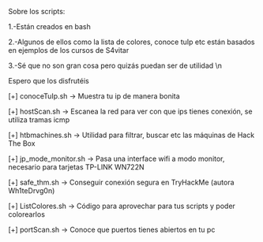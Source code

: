 Sobre los scripts:

1.-Están creados en bash

2.-Algunos de ellos como la lista de colores, conoce tuIp etc están basados en ejemplos de los cursos de S4vitar

3.-Sé que no son gran cosa pero quizás puedan ser de utilidad
\n

Espero que los disfrutéis

[+] conoceTuIp.sh         -> Muestra tu ip de manera bonita

[+] hostScan.sh           -> Escanea la red para ver con que ips tienes conexión, se utiliza tramas icmp

[+] htbmachines.sh        -> Utilidad para filtrar, buscar etc las máquinas de Hack The Box

[+] jp_mode_monitor.sh    -> Pasa una interface wifi a modo monitor, necesario para tarjetas TP-LINK WN722N

[+] safe_thm.sh           -> Conseguir conexión segura en TryHackMe (autora Wh1teDrvg0n)

[+] ListColores.sh        -> Código para aprovechar para tus scripts y poder colorearlos

[+] portScan.sh           -> Conoce que puertos tienes abiertos en tu pc


